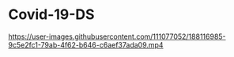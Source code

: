 # Covid-19-DS



https://user-images.githubusercontent.com/111077052/188116985-9c5e2fc1-79ab-4f62-b646-c6aef37ada09.mp4

